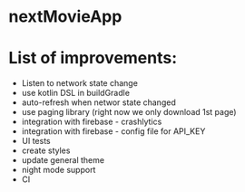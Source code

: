 # nextMovieApp

# List of improvements:
* Listen to network state change
* use kotlin DSL in buildGradle
* auto-refresh when networ state changed
* use paging library (right now we only download 1st page)
* integration with firebase - crashlytics
* integration with firebase - config file for API_KEY
* UI tests
* create styles 
* update general theme
* night mode support
* CI